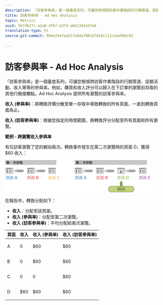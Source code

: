 ```yaml
---
description: 「訪客參與率」是一個量度系列，可讓您檢視跨訪客作業階段的行銷管道、促銷活動、收入等等的參與率。例如，購買和收入評分可以歸入在下訂單的瀏覽前存取的其他行銷接觸點。Ad Hoc Analysis 提供所有瀏覽的訪客參與率。
title: 訪客參與率 - Ad Hoc Analysis
topic: Metrics
uuid: 567d627c-a2a8-4fbf-b3fd-abb1341e57a0
translation-type: ht
source-git-commit: 99ee24efaa517e8da700c67818c111c4aa90dc02

---
```



# 訪客參與率 - Ad Hoc Analysis

「訪客參與率」是一個量度系列，可讓您檢視跨訪客作業階段的行銷管道、促銷活動、收入等等的參與率。例如，購買和收入評分可以歸入在下訂單的瀏覽前存取的其他行銷接觸點。Ad Hoc Analysis 提供所有瀏覽的訪客參與率。

**收入 (參與率)**：將轉換評價分散至單一存取中導致轉換的所有頁面，一直到轉換頁面為止。

**收入 (訪客參與率)**：根據您指定的時間範圍，將轉換評分分配至所有頁面和所有瀏覽。

**範例 - 跨瀏覽收入參與率**

有位訪客瀏覽了您的網站兩次。轉換事件發生在第二次瀏覽時的頁面 D，獲得 $60 收入：

![](assets/VisitorPaticipation.png)

在報告中，轉換分配如下：

* **收入**：分配至該頁面。
* **收入 (參與率)**：分配至第二次瀏覽。
* **收入 (訪客參與率)**：平均分配給兩次瀏覽。

<table id="table_91A7244E77854838A8392B49366FB445"> 
 <thead> 
  <tr> 
   <th colname="col1" class="entry"> 頁面 </th> 
   <th colname="col2" class="entry"> 收入 </th> 
   <th colname="col3" class="entry"> 收入 (參與率) </th> 
   <th colname="col4" class="entry"> 收入 (訪客參與率) </th> 
  </tr> 
 </thead>
 <tbody> 
  <tr> 
   <td colname="col1"> <p>A </p> </td> 
   <td colname="col2"> <p>0 </p> </td> 
   <td colname="col3"> <p>$60 </p> </td> 
   <td colname="col4"> <p>$60 </p> </td> 
  </tr> 
  <tr> 
   <td colname="col1"> <p>B </p> </td> 
   <td colname="col2"> <p>0 </p> </td> 
   <td colname="col3"> <p>$60 </p> </td> 
   <td colname="col4"> <p>$60 </p> </td> 
  </tr> 
  <tr> 
   <td colname="col1"> <p>C </p> </td> 
   <td colname="col2"> <p>0 </p> </td> 
   <td colname="col3"> <p>0 </p> </td> 
   <td colname="col4"> <p>$60 </p> </td> 
  </tr> 
  <tr> 
   <td colname="col1"> <p>D </p> </td> 
   <td colname="col2"> <p>$60 </p> </td> 
   <td colname="col3"> <p>$60 </p> </td> 
   <td colname="col4"> <p>$60 </p> </td> 
  </tr> 
 </tbody> 
</table>

